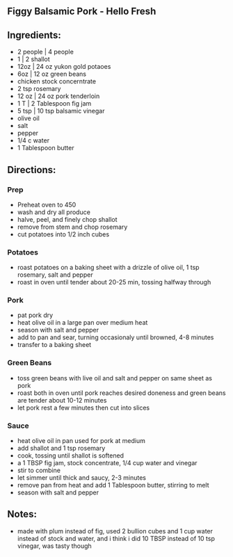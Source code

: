 ## Figgy Balsamic Pork - Hello Fresh

## Ingredients:
* 2 people | 4 people
* 1 | 2 shallot
* 12oz | 24 oz yukon gold potaoes
* 6oz | 12 oz green beans
* chicken stock concerntrate
* 2 tsp rosemary
* 12 oz | 24 oz pork tenderloin
* 1 T | 2 Tablespoon fig jam
* 5 tsp | 10 tsp balsamic vinegar
* olive oil
* salt
* pepper
* 1/4 c water
* 1 Tablespoon butter

## Directions:
### Prep
* Preheat oven to 450
* wash and dry all produce
* halve, peel, and finely chop shallot
* remove from stem and chop rosemary
* cut potatoes into 1/2 inch cubes
### Potatoes
* roast potatoes on a baking sheet with a drizzle of olive oil, 1 tsp rosemary, salt and pepper
* roast in oven until tender about 20-25 min, tossing halfway through
### Pork
* pat pork dry
* heat olive oil in a large pan over medium heat
* season with salt and pepper
* add to pan and sear, turning occasionaly until browned, 4-8 minutes
* transfer to a baking sheet
### Green Beans
* toss green beans with live oil and salt and pepper on same sheet as pork
* roast both in oven until pork reaches desired doneness and green beans are tender about 10-12 minutes
* let pork rest a few minutes then cut into slices
### Sauce
* heat olive oil in pan used for pork at medium
* add shallot and 1 tsp rosemary
* cook, tossing until shallot is softened
* a 1 TBSP fig jam, stock concentrate, 1/4 cup water and vinegar
* stir to combine
* let simmer until thick and saucy, 2-3 minutes
* remove pan from heat and add 1 Tablespoon butter, stirring to melt
* season with salt and pepper

## Notes:
* made with plum instead of fig, used 2 bullion cubes and 1 cup water instead of stock and water, and i think i did 10 TBSP instead of 10 tsp vinegar, was tasty though
